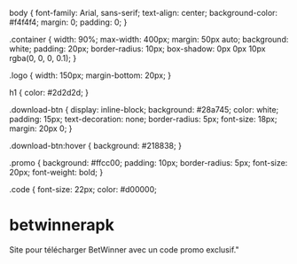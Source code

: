 body {
    font-family: Arial, sans-serif;
    text-align: center;
    background-color: #f4f4f4;
    margin: 0;
    padding: 0;
}

.container {
    width: 90%;
    max-width: 400px;
    margin: 50px auto;
    background: white;
    padding: 20px;
    border-radius: 10px;
    box-shadow: 0px 0px 10px rgba(0, 0, 0, 0.1);
}

.logo {
    width: 150px;
    margin-bottom: 20px;
}

h1 {
    color: #2d2d2d;
}

.download-btn {
    display: inline-block;
    background: #28a745;
    color: white;
    padding: 15px;
    text-decoration: none;
    border-radius: 5px;
    font-size: 18px;
    margin: 20px 0;
}

.download-btn:hover {
    background: #218838;
}

.promo {
    background: #ffcc00;
    padding: 10px;
    border-radius: 5px;
    font-size: 20px;
    font-weight: bold;
}

.code {
    font-size: 22px;
    color: #d00000;
# betwinnerapk
Site pour télécharger BetWinner avec un code promo exclusif."
